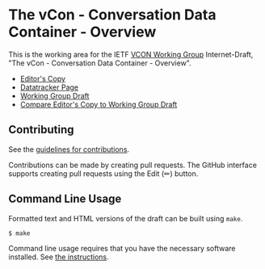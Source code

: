 <!-- regenerate: on (set to off if you edit this file) -->

# The vCon - Conversation Data Container - Overview

This is the working area for the IETF [VCON Working Group](https://datatracker.ietf.org/group/vcon/documents/) Internet-Draft, "The vCon - Conversation Data Container - Overview".

* [Editor's Copy](https://vcon-dev.github.io/draft-ietf-vcon-vcon-overview/#go.draft-ietf-vcon-vcon-overview.html)
* [Datatracker Page](https://datatracker.ietf.org/doc/draft-ietf-vcon-vcon-overview)
* [Working Group Draft](https://datatracker.ietf.org/doc/html/draft-ietf-vcon-vcon-overview)
* [Compare Editor's Copy to Working Group Draft](https://vcon-dev.github.io/draft-ietf-vcon-vcon-overview/#go.draft-ietf-vcon-vcon-overview.diff)


## Contributing

See the
[guidelines for contributions](https://github.com/vcon-dev/draft-ietf-vcon-vcon-overview/blob/main/CONTRIBUTING.md).

Contributions can be made by creating pull requests.
The GitHub interface supports creating pull requests using the Edit (✏) button.


## Command Line Usage

Formatted text and HTML versions of the draft can be built using `make`.

```sh
$ make
```

Command line usage requires that you have the necessary software installed.  See
[the instructions](https://github.com/martinthomson/i-d-template/blob/main/doc/SETUP.md).

